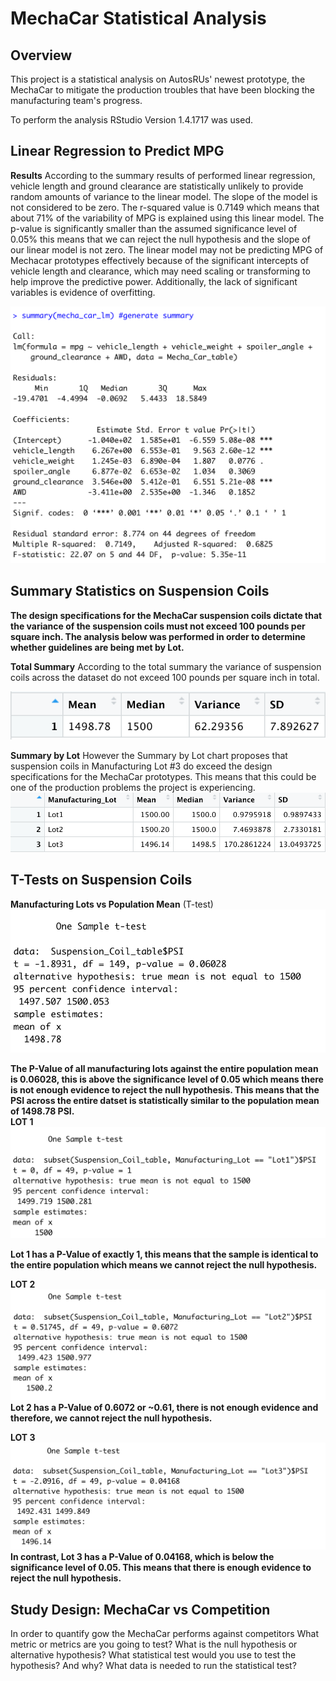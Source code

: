 # MechaCar Statistical Analysis

## Overview 
This project is a statistical analysis on AutosRUs' newest prototype, the MechaCar to mitigate the production troubles that have been blocking the manufacturing team's progress.

To perform the analysis RStudio Version 1.4.1717 was used.

## Linear Regression to Predict MPG

**Results**
According to the summary results of performed linear regression, vehicle length and ground clearance are statistically unlikely to provide random amounts of variance to the linear model. The slope of the model is not considered to be zero. The r-squared value is 0.7149 which means that about 71% of the variability of MPG is explained using this linear model. The p-value is significantly smaller than the assumed significance level of 0.05% this means that we can reject the null hypothesis and the slope of our linear model is not zero. The linear model may not be predicting MPG of Mechacar prototypes effectively because of the significant intercepts of vehicle length and clearance, which may need scaling or transforming to help improve the predictive power. Additionally, the lack of significant variables is evidence of overfitting.

![del_1_lm_summary.png](https://github.com/italiacardenas/MechaCar_Statistical_Analysis/blob/3546e116c6238ae18b860cd40125be48c43bb91b/Screenshots/del_1_lm_summary.png)


## Summary Statistics on Suspension Coils
**The design specifications for the MechaCar suspension coils dictate that the variance of the suspension coils must not exceed 100 pounds per square inch. The analysis below was performed in order to determine whether guidelines are being met by Lot.**


**Total Summary**
According to the total summary the variance of suspension coils across the dataset do not exceed 100 pounds per square inch in total. 

![total_summary.png](https://github.com/italiacardenas/MechaCar_Statistical_Analysis/blob/6650d123685e287fdb00447727bb654017b1a55f/Screenshots/total_summary.png)

**Summary by Lot**
However the Summary by Lot chart proposes that suspension coils in Manufacturing Lot #3 do exceed the design specifications for the MechaCar prototypes. This means that this could be one of the production problems the project is experiencing.
![lot_summary.png](https://github.com/italiacardenas/MechaCar_Statistical_Analysis/blob/6650d123685e287fdb00447727bb654017b1a55f/Screenshots/lot_summary.png)

## T-Tests on Suspension Coils

**Manufacturing Lots vs Population Mean** (T-test)
![Entire_data_ttest.png](https://github.com/italiacardenas/MechaCar_Statistical_Analysis/blob/1c673ce8a448831498edb79ef04311b1d34e2344/Screenshots/Entire_data_ttest.png)

**The P-Value of all manufacturing lots against the entire population mean is 0.06028, this is 
above the significance level of 0.05 which means there is not enough evidence to reject the null hypothesis. This means that the PSI across the entire datset is statistically similar to the population mean of 1498.78 PSI.**
<br />
**LOT 1**
![ttest_lot1.png](https://github.com/italiacardenas/MechaCar_Statistical_Analysis/blob/1c673ce8a448831498edb79ef04311b1d34e2344/Screenshots/ttest_lot1.png)

**Lot 1 has a P-Value of exactly 1, this means that the sample is identical to the entire population which means we cannot reject the null hypothesis.**
<br />

**LOT 2**
![ttest_lot2.png](https://github.com/italiacardenas/MechaCar_Statistical_Analysis/blob/1c673ce8a448831498edb79ef04311b1d34e2344/Screenshots/ttest_lot2.png)
**Lot 2 has a P-Value of 0.6072 or ~0.61, there is not enough evidence and therefore, we cannot reject the null hypothesis.**


**LOT 3**
![ttest_lot3.png](https://github.com/italiacardenas/MechaCar_Statistical_Analysis/blob/1c673ce8a448831498edb79ef04311b1d34e2344/Screenshots/ttest_lot3.png)
**In contrast, Lot 3 has a P-Value of 0.04168, which is below the significance level of 0.05. This means that there is enough evidence to reject the null hypothesis.**

## Study Design: MechaCar vs Competition
In order to quantify gow the MechaCar performs against competitors
What metric or metrics are you going to test?
What is the null hypothesis or alternative hypothesis?
What statistical test would you use to test the hypothesis? And why?
What data is needed to run the statistical test?
